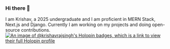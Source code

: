 ### Hi there 👋
I am Krishav, a 2025 undergraduate and I am proficient in MERN Stack, Next.js and Django. Currently I am working on my projects and doing open-source contributions.
[![An image of @krishavrajsingh's Holopin badges, which is a link to view their full Holopin profile](https://holopin.me/krishavrajsingh)](https://holopin.io/@krishavrajsingh)
